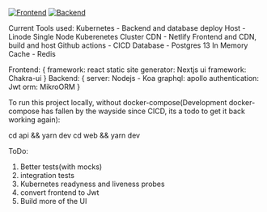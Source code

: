 [![Frontend](https://github.com/scottdkey/rollmein/actions/workflows/Frontend.yaml/badge.svg)](https://github.com/scottdkey/rollmein/actions/workflows/Frontend.yaml)
[![Backend](https://github.com/scottdkey/rollmein/actions/workflows/Backend.yaml/badge.svg)](https://github.com/scottdkey/rollmein/actions/workflows/Backend.yaml)



Current Tools used:
Kubernetes - Backend and database deploy
Host - Linode Single Node Kuberenetes Cluster
CDN - Netlify Frontend and CDN, build and host
Github actions - CICD
Database - Postgres 13
In Memory Cache - Redis


Frontend: {
  framework: react
  static site generator: Nextjs
  ui framework: Chakra-ui
}
Backend: {
  server: Nodejs - Koa
  graphql: apollo
  authentication: Jwt
  orm: MikroORM
}

To run this project locally, without docker-compose(Development docker-compose has fallen by the wayside since CICD, its a todo to get it back working again):

cd api && yarn dev
cd web && yarn dev

ToDo: 
 1. Better tests(with mocks)
 2. integration tests
 3. Kubernetes readyness and liveness probes
 4. convert frontend to Jwt
 5. Build more of the UI
